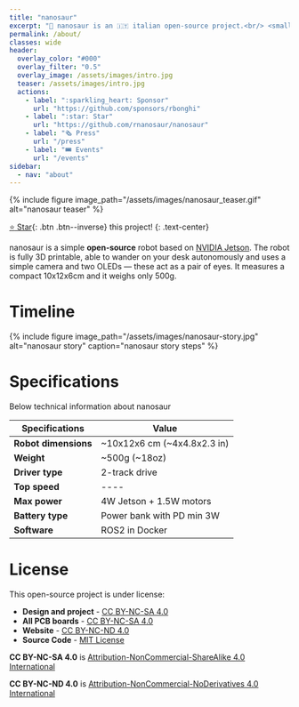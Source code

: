 ```yaml
---
title: "nanosaur"
excerpt: "🦕 nanosaur is an 🇮🇹 italian open-source project.<br/> <small>Designed & made by [Raffaello Bonghi](https://rnext.it)</small>"
permalink: /about/
classes: wide
header:
  overlay_color: "#000"
  overlay_filter: "0.5"
  overlay_image: /assets/images/intro.jpg
  teaser: /assets/images/intro.jpg
  actions:
    - label: ":sparkling_heart: Sponsor"
      url: "https://github.com/sponsors/rbonghi"
    - label: ":star: Star"
      url: "https://github.com/rnanosaur/nanosaur"
    - label: "🗞️ Press"
      url: "/press"
    - label: "🎟️ Events"
      url: "/events"
sidebar:
  - nav: "about"
---
```


{% include figure image_path="/assets/images/nanosaur_teaser.gif" alt="nanosaur teaser" %}

[:star: Star](https://github.com/rnanosaur/nanosaur){: .btn .btn--inverse} this project!
{: .text-center}

nanosaur is a simple **open-source** robot based on [NVIDIA Jetson](https://developer.nvidia.com/buy-jetson). The robot is fully 3D printable, able to wander on your desk autonomously and uses a simple camera and two OLEDs — these act as a pair of eyes. It measures a compact 10x12x6cm and it weighs only 500g.

# Timeline

{% include figure image_path="/assets/images/nanosaur-story.jpg" alt="nanosaur story" caption="nanosaur story steps" %}

# Specifications

Below technical information about nanosaur

| Specifications       | Value       |
|----------------------|-------------|
| **Robot dimensions** | ~10x12x6 cm (~4x4.8x2.3 in)  |
| **Weight**           | ~500g (~18oz) |
| **Driver type**      | 2-track drive |
| **Top speed**        | ----        |
| **Max power**        | 4W Jetson + 1.5W motors |
| **Battery type**     | Power bank with PD min 3W |
| **Software**         | ROS2 in Docker |

# License

This open-source project is under license:

* **Design and project** - [CC BY-NC-SA 4.0](https://creativecommons.org/licenses/by-nc-sa/4.0/)
* **All PCB boards** - [CC BY-NC-SA 4.0](https://creativecommons.org/licenses/by-nc-sa/4.0/)
* **Website** - [CC BY-NC-ND 4.0](https://creativecommons.org/licenses/by-nc-nd/4.0/)
* **Source Code** - [MIT License](https://github.com/rnanosaur/nanosaur/blob/master/LICENSE)

**CC BY-NC-SA 4.0** is [Attribution-NonCommercial-ShareAlike 4.0 International](https://creativecommons.org/licenses/by-nc-sa/4.0/)

**CC BY-NC-ND 4.0** is [Attribution-NonCommercial-NoDerivatives 4.0 International](https://creativecommons.org/licenses/by-nc-nd/4.0/)